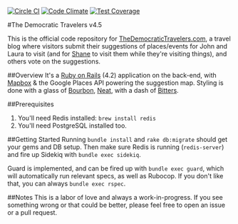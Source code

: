 [![Circle CI](https://circleci.com/gh/SeriouslyAwesome/democratictravelers/tree/v5.svg?style=svg)](https://circleci.com/gh/SeriouslyAwesome/democratictravelers/tree/v5)
[![Code Climate](https://codeclimate.com/github/SeriouslyAwesome/democratictravelers/badges/gpa.svg)](https://codeclimate.com/github/SeriouslyAwesome/democratictravelers)
[![Test Coverage](https://codeclimate.com/github/SeriouslyAwesome/democratictravelers/badges/coverage.svg)](https://codeclimate.com/github/SeriouslyAwesome/democratictravelers)

#The Democratic Travelers v4.5

This is the official code repository for [TheDemocraticTravelers.com](http://www.thedemocratictravelers.com), a travel blog where visitors submit their suggestions of places/events for John and Laura to visit (and for [Shane](https://github.com/shiftshane) to visit them while they're visiting things), and others vote on the suggestions.

##Overview
It's a [Ruby on Rails](http://rubyonrails.org) (4.2) application on the back-end, with [Mapbox](https://www.mapbox.com/) & the Google Places API powering the suggestion map. Styling is done with a glass of [Bourbon](http://bourbon.io), [Neat](http://neat.bourbon.io), with a dash of [Bitters](http://bitters.bourbon.io).

##Prerequisites
1. You'll need Redis installed: `brew install redis`
2. You'll need PostgreSQL installed too.

##Getting Started
Running `bundle install` and `rake db:migrate` should get your gems and DB setup. Then make sure Redis is running (`redis-server`) and fire up Sidekiq with `bundle exec sidekiq`.

Guard is implemented, and can be fired up with `bundle exec guard`, which will automatically run relevant specs, as well as Rubocop. If you don't like that, you can always `bundle exec rspec`.

##Notes
This is a labor of love and always a work-in-progress. If you see something wrong or that could be better, please feel free to open an issue or a pull request.
